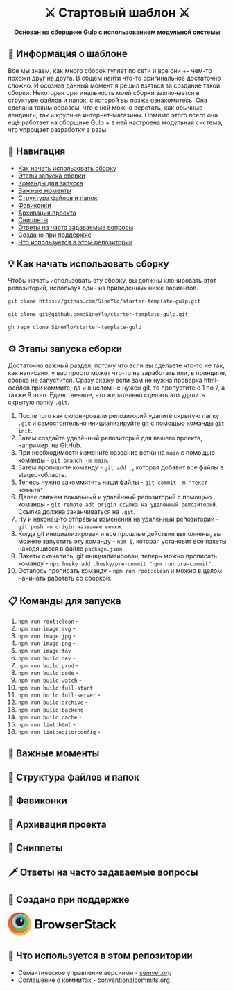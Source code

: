 <h1 align="center">⚔️ Стартовый шаблон ⚔️</h1>

<p align="center">
  <b>Основан на сборщике Gulp с использованием модульной системы</b>
</p>

## 📖 Информация о шаблоне
Все мы знаем, как много сборок гуляет по сети и все они +- чем-то похожи друг на друга. В общем найти что-то оригинальное достаточно сложно. И осознав данный момент я решил взяться за создание такой сборки. Некоторая оригинальность моей сборки заключается в структуре файлов и папок, с которой вы позже ознакомитесь. Она сделана таким образом, что с ней можно верстать, как обычные лендинги, так и крупные интернет-магазины. Помимо этого всего она ещё работает на сборщике Gulp + в ней настроена модульная система, что упрощает разработку в разы.

## 🔗 Навигация
- [Как начать использовать сборку](#how)
- [Этапы запуска сборки](#stages)
- [Команды для запуска](#commands)
- [Важные моменты](#important-points)
- [Структура файлов и папок](#structure)
- [Фавиконки](#favicons)
- [Архивация проекта](#archiving)
- [Сниппеты](#snippets)
- [Ответы на часто задаваемые вопросы](#faq)
- [Создано при поддержке](#partners)
- [Что используется в этом репозитории](#used)

## <a name="how"></a> 💡 Как начать использовать сборку
Чтобы начать использовать эту сборку, вы должны клонировать этот репозиторий, используя один из приведенных ниже вариантов.

```
git clone https://github.com/SineYlo/starter-template-gulp.git
```
```
git clone git@github.com:SineYlo/starter-template-gulp.git
```
```
gh repo clone SineYlo/starter-template-gulp
```
## <a name="stages"></a> ⚙️ Этапы запуска сборки
Достаточно важный раздел, потому что если вы сделаете что-то не так, как написано, у вас просто может что-то не заработать или, в принципе, сборка не запустится. Сразу скажу если вам не нужна проверка html-файлов при коммите, да и в целом не нужен git, то пропустите с 1 по 7, а также 9 этап. Единственное, что желательно сделать это удалить скрытую папку `.git`.

1. После того как склонировали репозиторий удалите скрытую папку `.git` и самостоятельно инициализируйте git с помощью команды `git init`.
2. Затем создайте удалённый репозиторий для вашего проекта, например, на GitHub.
3. При необходимости измените название ветки на `main` с помощью команды - `git branch -m main`.
4. Затем пропишите команду - `git add .`, которая добавит все файлы в staged-область.
5. Теперь нужно закоммитить наши файлы - `git commit -m "текст коммита"`.
6. Далее свяжем локальный и удалённый репозиторий с помощью команды - `git remote add origin ссылка на удалённый репозиторий`. Ссылка должна заканчиваться на `.git`.
7. Ну и наконец-то отправим изменения на удалённый репозиторий - `git push -u origin название ветки`.
8. Когда git инициализирован и все прошлые действия выполнены, вы можете запустить эту команду - `npm i`, которая установит все пакеты находящиеся в файле `package.json`.
9. Пакеты скачались, git инициализирован, теперь можно прописать команду - `npx husky add .husky/pre-commit "npm run pre-commit"`.
10. Осталось прописать команду - `npm run root:clean` и можно в целом начинать работать со сборкой.

## <a name="commands"></a> 📋 Команды для запуска

1. `npm run root:clean` -
2. `npm run image:svg` - 
3. `npm run image:jpg` -
4. `npm run image:png` -
5. `npm run image:fav` -
6. `npm run build:dev` -
7. `npm run build:prod` -
8. `npm run build:code` -
9. `npm run build:watch` -
10. `npm run build:full-start` -
11. `npm run build:full-server` -
12. `npm run build:archive` -
13. `npm run build:backend` -
14. `npm run build:cache` -
15. `npm run lint:html` - 
16. `npm run lint:editorconfig` -

## <a name="important-points"></a> 📌 Важные моменты

## <a name="structure"></a> 📁 Структура файлов и папок

## <a name="favicons"></a> 🌠 Фавиконки

## <a name="archiving"></a> 💾 Архивация проекта

## <a name="snippets"></a> 🔮 Сниппеты

## <a name="faq"></a> 🗡 Ответы на часто задаваемые вопросы

## <a name="partners"></a> 🔱 Создано при поддержке

<a href="https://www.browserstack.com">
  <img src="temp/Browserstack-logo.svg?sanitize=false" width="250" alt="browserstack">
</a>

## <a name="used"></a> 📜 Что используется в этом репозитории

- Семантическое управление версиями - [semver.org](https://semver.org)
- Соглашение о коммитах - [conventionalcommits.org](https://www.conventionalcommits.org/ru/v1.0.0/)
